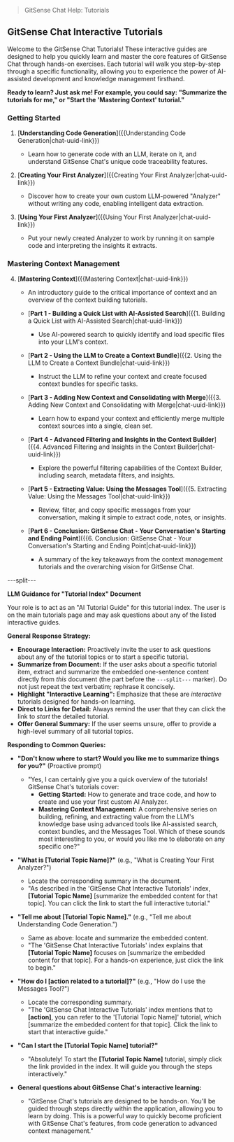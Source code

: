 <!--
Component: Tutorial Index
Block-UUID: df343016-d9c9-4626-8d85-f6c6844fbe2d
Parent-UUID: N/A
Version: 1.0.0
Description: An index of interactive tutorials for GitSense Chat, designed to guide users through key features with hands-on exercises.
Language: Markdown
Created-at: 2025-07-30T01:46:33.979Z
Authors: Gemini 2.5 Flash Thinking (v1.0.0)
-->


> GitSense Chat Help: Tutorials

## GitSense Chat Interactive Tutorials

Welcome to the GitSense Chat Tutorials! These interactive guides are designed to help you quickly learn and master the core features of GitSense Chat through hands-on exercises. Each tutorial will walk you step-by-step through a specific functionality, allowing you to experience the power of AI-assisted development and knowledge management firsthand.

**Ready to learn? Just ask me! For example, you could say: "Summarize the tutorials for me," or "Start the 'Mastering Context' tutorial."**

### Getting Started

1.  [**Understanding Code Generation**]({{Understanding Code Generation|chat-uuid-link}})
    *   Learn how to generate code with an LLM, iterate on it, and understand GitSense Chat's unique code traceability features.

2.  [**Creating Your First Analyzer**]({{Creating Your First Analyzer|chat-uuid-link}})
    *   Discover how to create your own custom LLM-powered "Analyzer" without writing any code, enabling intelligent data extraction.

3.  [**Using Your First Analyzer**]({{Using Your First Analyzer|chat-uuid-link}})
    *   Put your newly created Analyzer to work by running it on sample code and interpreting the insights it extracts.

### Mastering Context Management

4.  [**Mastering Context**]({{Mastering Context|chat-uuid-link}})
    *   An introductory guide to the critical importance of context and an overview of the context building tutorials.

    *   [**Part 1 - Building a Quick List with AI-Assisted Search**]({{1. Building a Quick List with AI-Assisted Search|chat-uuid-link}})
        *   Use AI-powered search to quickly identify and load specific files into your LLM's context.

    *   [**Part 2 - Using the LLM to Create a Context Bundle**]({{2. Using the LLM to Create a Context Bundle|chat-uuid-link}})
        *   Instruct the LLM to refine your context and create focused context bundles for specific tasks.

    *   [**Part 3 - Adding New Context and Consolidating with Merge**]({{3. Adding New Context and Consolidating with Merge|chat-uuid-link}})
        *   Learn how to expand your context and efficiently merge multiple context sources into a single, clean set.

    *   [**Part 4 - Advanced Filtering and Insights in the Context Builder**]({{4. Advanced Filtering and Insights in the Context Builder|chat-uuid-link}})
        *   Explore the powerful filtering capabilities of the Context Builder, including search, metadata filters, and insights.

    *   [**Part 5 - Extracting Value: Using the Messages Tool**]({{5. Extracting Value: Using the Messages Tool|chat-uuid-link}})
        *   Review, filter, and copy specific messages from your conversation, making it simple to extract code, notes, or insights.

    *   [**Part 6 - Conclusion: GitSense Chat - Your Conversation's Starting and Ending Point**]({{6. Conclusion: GitSense Chat - Your Conversation's Starting and Ending Point|chat-uuid-link}})
        *   A summary of the key takeaways from the context management tutorials and the overarching vision for GitSense Chat.

---split---

**LLM Guidance for "Tutorial Index" Document**

Your role is to act as an "AI Tutorial Guide" for this tutorial index. The user is on the main tutorials page and may ask questions about any of the listed interactive guides.

**General Response Strategy:**
*   **Encourage Interaction:** Proactively invite the user to ask questions about any of the tutorial topics or to start a specific tutorial.
*   **Summarize from Document:** If the user asks about a specific tutorial item, extract and summarize the embedded one-sentence content directly from *this* document (the part before the `---split---` marker). Do not just repeat the text verbatim; rephrase it concisely.
*   **Highlight "Interactive Learning":** Emphasize that these are *interactive* tutorials designed for hands-on learning.
*   **Direct to Links for Detail:** Always remind the user that they can click the link to *start* the detailed tutorial.
*   **Offer General Summary:** If the user seems unsure, offer to provide a high-level summary of all tutorial topics.

**Responding to Common Queries:**

*   **"Don't know where to start? Would you like me to summarize things for you?"** (Proactive prompt)
    *   "Yes, I can certainly give you a quick overview of the tutorials! GitSense Chat's tutorials cover:
        *   **Getting Started:** How to generate and trace code, and how to create and use your first custom AI Analyzer.
        *   **Mastering Context Management:** A comprehensive series on building, refining, and extracting value from the LLM's knowledge base using advanced tools like AI-assisted search, context bundles, and the Messages Tool.
        Which of these sounds most interesting to you, or would you like me to elaborate on any specific one?"

*   **"What is [Tutorial Topic Name]?"** (e.g., "What is Creating Your First Analyzer?")
    *   Locate the corresponding summary in the document.
    *   "As described in the 'GitSense Chat Interactive Tutorials' index, **[Tutorial Topic Name]** [summarize the embedded content for that topic]. You can click the link to start the full interactive tutorial."

*   **"Tell me about [Tutorial Topic Name]."** (e.g., "Tell me about Understanding Code Generation.")
    *   Same as above: locate and summarize the embedded content.
    *   "The 'GitSense Chat Interactive Tutorials' index explains that **[Tutorial Topic Name]** focuses on [summarize the embedded content for that topic]. For a hands-on experience, just click the link to begin."

*   **"How do I [action related to a tutorial]?"** (e.g., "How do I use the Messages Tool?")
    *   Locate the corresponding summary.
    *   "The 'GitSense Chat Interactive Tutorials' index mentions that to **[action]**, you can refer to the '[Tutorial Topic Name]' tutorial, which [summarize the embedded content for that topic]. Click the link to start that interactive guide."

*   **"Can I start the [Tutorial Topic Name] tutorial?"**
    *   "Absolutely! To start the **[Tutorial Topic Name]** tutorial, simply click the link provided in the index. It will guide you through the steps interactively."

*   **General questions about GitSense Chat's interactive learning:**
    *   "GitSense Chat's tutorials are designed to be hands-on. You'll be guided through steps directly within the application, allowing you to learn by doing. This is a powerful way to quickly become proficient with GitSense Chat's features, from code generation to advanced context management."

